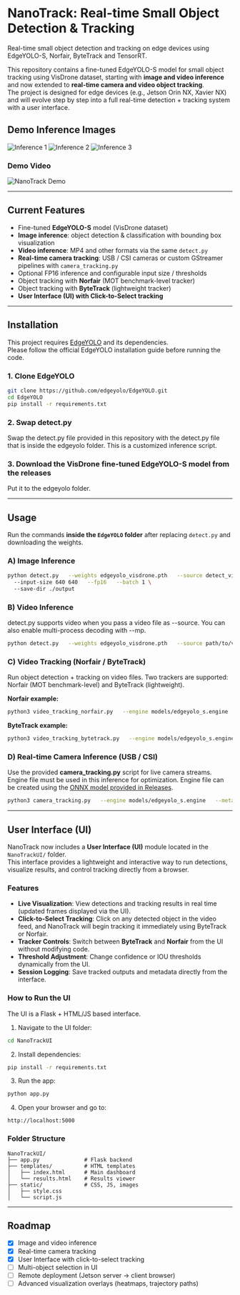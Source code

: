 # NanoTrack: Real-time Small Object Detection & Tracking

Real-time small object detection and tracking on edge devices using EdgeYOLO-S, Norfair, ByteTrack and TensorRT.

This repository contains a fine-tuned EdgeYOLO-S model for small object tracking using VisDrone dataset, starting with **image and video inference** and now extended to **real-time camera and video object tracking**.  
The project is designed for edge devices (e.g., Jetson Orin NX, Xavier NX) and will evolve step by step into a full real-time detection + tracking system with a user interface.

## Demo Inference Images 
![Inference 1](example_inferences/edgeYOLO_gh_example.png) 
![Inference 2](example_inferences/edgeYOLO_gh_example_1.png) 
![Inference 3](example_inferences/edgeYOLO_gh_example2.png)

### Demo Video
![NanoTrack Demo](example_inferences/output_nanotrack.gif)

---

## Current Features
- Fine-tuned **EdgeYOLO-S** model (VisDrone dataset)
- **Image inference**: object detection & classification with bounding box visualization
- **Video inference**: MP4 and other formats via the same `detect.py`
- **Real-time camera tracking**: USB / CSI cameras or custom GStreamer pipelines with `camera_tracking.py`
- Optional FP16 inference and configurable input size / thresholds
- Object tracking with **Norfair** (MOT benchmark-level tracker)
- Object tracking with **ByteTrack** (lightweight tracker)
- **User Interface (UI) with Click-to-Select tracking**

---

## Installation

This project requires [EdgeYOLO](https://github.com/edgeyolo/EdgeYOLO) and its dependencies.  
Please follow the official EdgeYOLO installation guide before running the code.

### 1. Clone EdgeYOLO
```bash
git clone https://github.com/edgeyolo/EdgeYOLO.git
cd EdgeYOLO
pip install -r requirements.txt
```
### 2. Swap detect.py
Swap the detect.py file provided in this repository with the detect.py file that is inside the edgeyolo folder. This is a customized inference script. 

### 3. Download the VisDrone fine-tuned EdgeYOLO-S model from the releases
Put it to the edgeyolo folder.

---

## Usage
Run the commands **inside the `EdgeYOLO` folder** after replacing `detect.py` and downloading the weights.

### A) Image Inference
```bash
python detect.py   --weights edgeyolo_visdrone.pth   --source detect_video_EdgeYOLO.mp4   --conf-thres 0.3   --nms-thres 0.5 \ 
  --input-size 640 640   --fp16   --batch 1 \ 
  --save-dir ./output 
```

### B) Video Inference
detect.py supports video when you pass a video file as --source. You can also enable multi-process decoding with --mp.
```bash
python detect.py   --weights edgeyolo_visdrone.pth   --source path/to/video.mp4   --conf-thres 0.3   --nms-thres 0.5   --input-size 640 640   --fp16   --batch 1   --mp   --save-dir ./output
```

### C) Video Tracking (Norfair / ByteTrack)
Run object detection + tracking on video files. Two trackers are supported: Norfair (MOT benchmark-level) and ByteTrack (lightweight).

**Norfair example:**
```bash
python3 video_tracking_norfair.py   --engine models/edgeyolo_s.engine   --meta models/edgeyolo.json   --video path/to/video.mp4   --conf-thres 0.3   --iou-thres 0.5   --save ./tracked_output_norfair.mp4   --render all
```

**ByteTrack example:**
```bash
python3 video_tracking_bytetrack.py   --engine models/edgeyolo_s.engine   --meta models/edgeyolo.json   --video path/to/video.mp4   --conf-thres 0.3   --iou-thres 0.5   --save ./tracked_output_bytetrack.mp4   --track-thres 0.6   --match-thres 0.8   --track-buffer 1000   --min-box-area 10   --render all
```

### D) Real-time Camera Inference (USB / CSI)
Use the provided **camera_tracking.py** script for live camera streams. Engine file must be used in this inference for optimization. Engine file can be created using the [ONNX model provided in Releases](https://github.com/ulassakin/realtime-edge-small-object-tracking/releases/download/v0.2/edgeyolo_s.onnx.zip).

```bash
python3 camera_tracking.py   --engine models/edgeyolo_s.engine   --meta models/edgeyolo.json   --gst "v4l2src device=/dev/video0 ! image/jpeg,width=1280,height=720,framerate=30/1 ! jpegdec ! videoconvert ! video/x-raw,format=BGR ! appsink drop=true sync=false"   --conf-thres 0.3   --iou-thres 0.5   --save ./output_gst.mp4
```

---

## User Interface (UI)

NanoTrack now includes a **User Interface (UI)** module located in the `NanoTrackUI/` folder.  
This interface provides a lightweight and interactive way to run detections, visualize results, and control tracking directly from a browser.

### Features
- **Live Visualization**: View detections and tracking results in real time (updated frames displayed via the UI).
- **Click-to-Select Tracking**: Click on any detected object in the video feed, and NanoTrack will begin tracking it immediately using ByteTrack or Norfair.
- **Tracker Controls**: Switch between **ByteTrack** and **Norfair** from the UI without modifying code.
- **Threshold Adjustment**: Change confidence or IOU thresholds dynamically from the UI.
- **Session Logging**: Save tracked outputs and metadata directly from the interface.

### How to Run the UI
The UI is a Flask + HTML/JS based interface.

1. Navigate to the UI folder:
```bash
cd NanoTrackUI
```

2. Install dependencies:
```bash
pip install -r requirements.txt
```

3. Run the app:
```bash
python app.py
```

4. Open your browser and go to:
```
http://localhost:5000
```

### Folder Structure
```
NanoTrackUI/
├── app.py              # Flask backend
├── templates/          # HTML templates
│   ├── index.html      # Main dashboard
│   └── results.html    # Results viewer
├── static/             # CSS, JS, images
│   ├── style.css
│   └── script.js
```

---

## Roadmap
- [x] Image and video inference
- [x] Real-time camera tracking
- [x] User Interface with click-to-select tracking
- [ ] Multi-object selection in UI
- [ ] Remote deployment (Jetson server → client browser)
- [ ] Advanced visualization overlays (heatmaps, trajectory paths)
